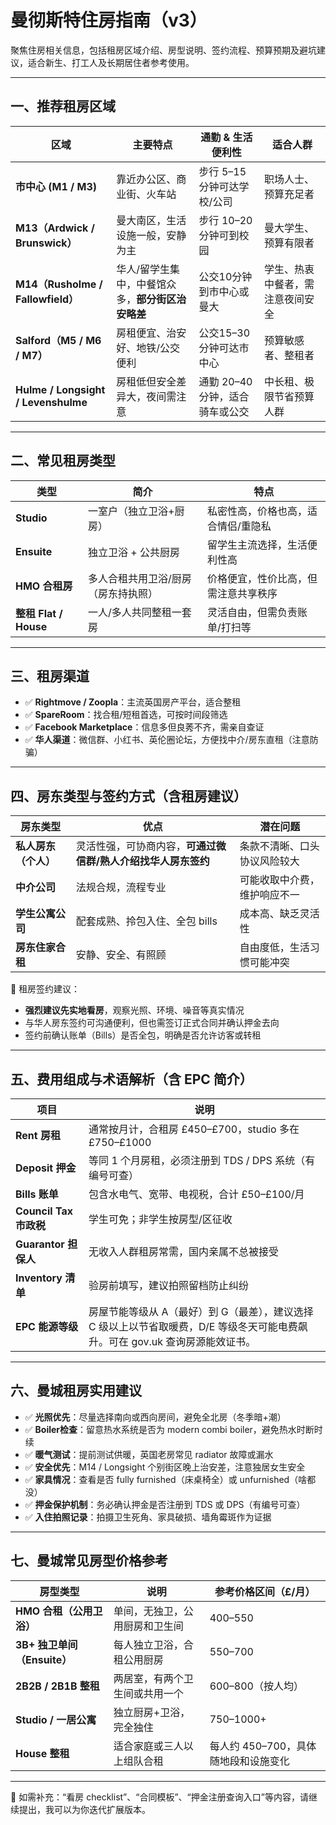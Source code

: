 # 曼彻斯特住房指南（v3）

聚焦住房相关信息，包括租房区域介绍、房型说明、签约流程、预算预期及避坑建议，适合新生、打工人及长期居住者参考使用。

---

## 一、推荐租房区域

| 区域 | 主要特点 | 通勤 & 生活便利性 | 适合人群 |
|------|----------|-------------------|----------|
| **市中心 (M1 / M3)** | 靠近办公区、商业街、火车站 | 步行 5–15 分钟可达学校/公司 | 职场人士、预算充足者 |
| **M13（Ardwick / Brunswick）** | 曼大南区，生活设施一般，安静为主 | 步行 10–20 分钟可到校园 | 曼大学生、预算有限者 |
| **M14（Rusholme / Fallowfield）** | 华人/留学生集中，中餐馆众多，**部分街区治安略差** | 公交10分钟到市中心或曼大 | 学生、热衷中餐者，需注意夜间安全 |
| **Salford（M5 / M6 / M7）** | 房租便宜、治安好、地铁/公交便利 | 公交15–30分钟可达市中心 | 预算敏感者、整租者 |
| **Hulme / Longsight / Levenshulme** | 房租低但安全差异大，夜间需注意 | 通勤 20–40 分钟，适合骑车或公交 | 中长租、极限节省预算人群 |

---

## 二、常见租房类型

| 类型 | 简介 | 特点 |
|------|------|------|
| **Studio** | 一室户（独立卫浴+厨房） | 私密性高，价格也高，适合情侣/重隐私 |
| **Ensuite** | 独立卫浴 + 公共厨房 | 留学生主流选择，生活便利性高 |
| **HMO 合租房** | 多人合租共用卫浴/厨房（房东持执照） | 价格便宜，性价比高，但需注意共享秩序 |
| **整租 Flat / House** | 一人/多人共同整租一套房 | 灵活自由，但需负责账单/打扫等 |

---

## 三、租房渠道

- ✅ **Rightmove / Zoopla**：主流英国房产平台，适合整租  
- ✅ **SpareRoom**：找合租/短租首选，可按时间段筛选  
- ✅ **Facebook Marketplace**：信息多但良莠不齐，需亲自查证  
- ✅ **华人渠道**：微信群、小红书、英伦圈论坛，方便找中介/房东直租（注意防骗）

---

## 四、房东类型与签约方式（含租房建议）

| 房东类型 | 优点 | 潜在问题 |
|----------|------|----------|
| **私人房东（个人）** | 灵活性强，可协商内容，**可通过微信群/熟人介绍找华人房东签约** | 条款不清晰、口头协议风险较大 |
| **中介公司** | 法规合规，流程专业 | 可能收取中介费，维护响应不一 |
| **学生公寓公司** | 配套成熟、拎包入住、全包 bills | 成本高、缺乏灵活性 |
| **房东住家合租** | 安静、安全、有照顾 | 自由度低，生活习惯可能冲突 |

📌 租房签约建议：
- **强烈建议先实地看房**，观察光照、环境、噪音等真实情况  
- 与华人房东签约可沟通便利，但也需签订正式合同并确认押金去向  
- 签约前确认账单（Bills）是否全包，明确是否允许访客或转租

---

## 五、费用组成与术语解析（含 EPC 简介）

| 项目 | 说明 |
|------|------|
| **Rent 房租** | 通常按月计，合租房 £450–£700，studio 多在 £750–£1000 |
| **Deposit 押金** | 等同 1 个月房租，必须注册到 TDS / DPS 系统（有编号可查） |
| **Bills 账单** | 包含水电气、宽带、电视税，合计 £50–£100/月 |
| **Council Tax 市政税** | 学生可免；非学生按房型/区征收 |
| **Guarantor 担保人** | 无收入人群租房常需，国内亲属不总被接受 |
| **Inventory 清单** | 验房前填写，建议拍照留档防止纠纷 |
| **EPC 能源等级** | 房屋节能等级从 A（最好）到 G（最差），建议选择 C 级以上以节省取暖费，D/E 等级冬天可能电费飙升。可在 gov.uk 查询房源能效证书。 |

---

## 六、曼城租房实用建议

- ✅ **光照优先**：尽量选择南向或西向房间，避免全北房（冬季暗+潮）  
- ✅ **Boiler检查**：留意热水系统是否为 modern combi boiler，避免热水时断时续  
- ✅ **暖气测试**：提前测试供暖，英国老房常见 radiator 故障或漏水  
- ✅ **安全优先**：M14 / Longsight 个别街区晚上治安差，注意独居女生安全  
- ✅ **家具情况**：查看是否 fully furnished（床桌椅全）或 unfurnished（啥都没）  
- ✅ **押金保护机制**：务必确认押金是否注册到 TDS 或 DPS（有编号可查）  
- ✅ **入住拍照记录**：拍摄卫生死角、家具破损、墙角霉斑作为证据

---

## 七、曼城常见房型价格参考

| 房型类型 | 说明 | 参考价格区间（£/月） |
|----------|------|-------------------|
| **HMO 合租（公用卫浴）** | 单间，无独卫，公用厨房和卫生间 | 400–550 |
| **3B+ 独卫单间（Ensuite）** | 每人独立卫浴，合租公用厨房 | 550–700 |
| **2B2B / 2B1B 整租** | 两居室，有两个卫生间或共用一个 | 600–800（按人均） |
| **Studio / 一居公寓** | 独立厨房+卫浴，完全独住 | 750–1000+ |
| **House 整租** | 适合家庭或三人以上组队合租 | 每人约 450–700，具体随地段和设施变化 |

---

📌 如需补充：“看房 checklist”、“合同模板”、“押金注册查询入口”等内容，请继续提出，我可以为你迭代扩展版本。
